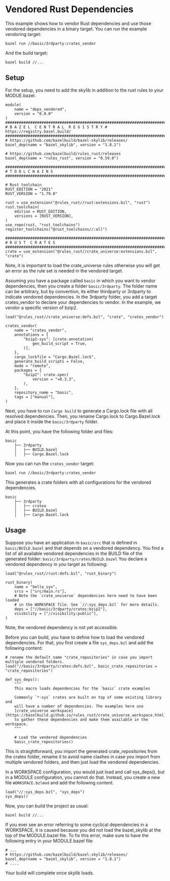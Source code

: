 # Vendored Rust Dependencies

This example shows how to vendor Rust dependencies and use those vendored dependencies in a binary target.
You can run the example vendoring target:

`bazel run //basic/3rdparty:crates_vendor`

And the build target:

`bazel build //...`

## Setup

For the setup,
you need to add the skylib in addition to the rust rules to your MODUE.bazel.

```starlark
module(
    name = "deps_vendored",
    version = "0.0.0"
)
###############################################################################
# B A Z E L  C E N T R A L  R E G I S T R Y # https://registry.bazel.build/
###############################################################################
# https://github.com/bazelbuild/bazel-skylib/releases/
bazel_dep(name = "bazel_skylib", version = "1.8.1")

# https://github.com/bazelbuild/rules_rust/releases
bazel_dep(name = "rules_rust", version = "0.59.0")

###############################################################################
# T O O L C H A I N S
###############################################################################

# Rust toolchain
RUST_EDITION = "2021"
RUST_VERSION = "1.79.0"

rust = use_extension("@rules_rust//rust:extensions.bzl", "rust")
rust.toolchain(
    edition = RUST_EDITION,
    versions = [RUST_VERSION],
)
use_repo(rust, "rust_toolchains")
register_toolchains("@rust_toolchains//:all")

###############################################################################
# R U S T  C R A T E S
###############################################################################
crate = use_extension("@rules_rust//crate_universe:extensions.bzl", "crate")
```

Note, it is important to load the crate_universe rules otherwise you will get an error
as the rule set is needed in the vendored target.

Assuming you have a package called `basic` in which you want to vendor dependencies,
then you create a folder `basic/3rdparty`. The folder name can be arbitrary,
but by convention, its either thirdparty or 3rdparty to indicate vendored dependencies.
In the 3rdparty folder, you add a target crates_vendor to declare your dependencies to vendor. In the example, we vendor a specific version of bzip2.

```starlark
load("@rules_rust//crate_universe:defs.bzl", "crate", "crates_vendor")

crates_vendor(
    name = "crates_vendor",
    annotations = {
        "bzip2-sys": [crate.annotation(
            gen_build_script = True,
        )],
    },
    cargo_lockfile = "Cargo.Bazel.lock",
    generate_build_scripts = False,
    mode = "remote",
    packages = {
        "bzip2": crate.spec(
            version = "=0.3.3",
        ),
    },
    repository_name = "basic",
    tags = ["manual"],
)
```

Next, you have to run `Cargo build` to generate a Cargo.lock file with all resolved dependencies.
Then, you rename Cargo.lock to Cargo.Bazel.lock and place it inside the `basic/3rdparty` folder.

At this point, you have the following folder and files:

```
basic
    ├── 3rdparty
    │   ├── BUILD.bazel
    │   ├── Cargo.Bazel.lock
```

Now you can run the `crates_vendor` target:

`bazel run //basic/3rdparty:crates_vendor`

This generates a crate folders with all configurations for the vendored dependencies.

```
basic
    ├── 3rdparty
    │   ├── cratea
    │   ├── BUILD.bazel
    │   ├── Cargo.Bazel.lock
```

## Usage

Suppose you have an application in `basic/src` that is defined in `basic/BUILD.bazel` and
that depends on a vendored dependency. You find a list of all available vendored dependencies
in the BUILD file of the generated folder: `basic/3rdparty/crates/BUILD.bazel`
You declare a vendored dependency in you target as following:

```starlark
load("@rules_rust//rust:defs.bzl", "rust_binary")

rust_binary(
    name = "hello_sys",
    srcs = ["src/main.rs"],
    # Note the `crate_unvierse` dependencies here need to have been loaded
    # in the WORKSPACE file. See `//:sys_deps.bzl` for more details.
    deps = ["//basic/3rdparty/crates:bzip2"],
    visibility = ["//visibility:public"],
)
```
Note, the vendored dependency is not yet accessible.

Before you can build, you have to define how to load the vendored dependencies. For that,
you first create a file `sys_deps.bzl` and add the following content:

```starlark
# rename the default name "crate_repositories" in case you import multiple vendored folders.
load("//basic/3rdparty/crates:defs.bzl", basic_crate_repositories = "crate_repositories")

def sys_deps():
    """
    This macro loads dependencies for the `basic` crate examples

    Commonly `*-sys` crates are built on top of some existing library and
    will have a number of dependencies. The examples here use
    [crate_universe workspace](https://bazelbuild.github.io/rules_rust/crate_universe_workspace.html)
    to gather these dependencies and make them available in the workspace.
    """

    # Load the vendored dependencies
    basic_crate_repositories()
```

This is straightforward, you import the generated crate_repositories from the crates folder,
rename it to avoid name clashes in case you import from multiple vendored folders, and then
just load the vendored dependencies.

In a WORKSPACE configuration, you would just load and call sys_deps(), but in a MODULE configuration, you cannot do that. Instead, you create a new file `WORKSPACE.bzlmod` and add the following content.

```starlark
load("//:sys_deps.bzl", "sys_deps")
sys_deps()
```

Now, you can build the project as usual:

`bazel build //...`

If you ever see an error referring to some cyclical dependencies in a WORKSPACE, it
is caused because you did not load the bazel_skylib at the top of the MODULE.bazel file.
To fix this error, make sure to have the following entry in your MODULE.bazel file:

```starlark
# ...
# https://github.com/bazelbuild/bazel-skylib/releases/
bazel_dep(name = "bazel_skylib", version = "1.8.1")
# ....
```

Your build will complete once skylib loads.
